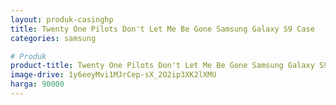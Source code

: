```yaml
---
layout: produk-casinghp
title: Twenty One Pilots Don't Let Me Be Gone Samsung Galaxy S9 Case
categories: samsung

# Produk
product-title: Twenty One Pilots Don't Let Me Be Gone Samsung Galaxy S9 Case
image-drive: 1y6eeyMvi1MJrCep-sX_2O2ip3XK2lXMU
harga: 90000
---
```

